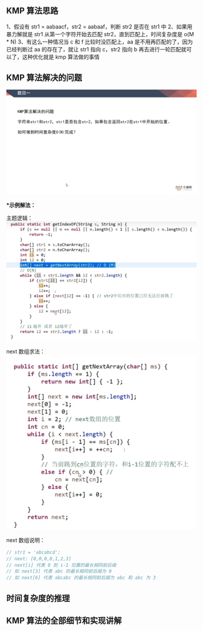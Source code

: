 ## KMP 算法思路

1、假设有 str1 = aabaacf，str2 = aabaaf，判断 str2 是否在 str1 中
2、如果用暴力解就是 str1 从第一个字符开始去匹配 str2，直到匹配上，时间复杂度是 o(M \* N)
3、有这么一种情况当 c 和 f 比较时没匹配上，aa 是不用再匹配的了，因为已经判断过 aa 的存在了，就让 str1 指向 c，str2 指向 b 再去进行一轮匹配就可以了，这种优化就是 kmp 算法做的事情

## KMP 算法解决的问题

![Alt text](image.png)

**\*示例解法：**

主题逻辑：
![Alt text](image-1.png)

next 数组求法：
![Alt text](image-2.png)

next 数组说明：

```javascript
// str1 = 'abcabcd';
// next: [0,0,0,0,1,2,3]
// next[i] 代表 0 到 i-1 位置的最长相同前后缀
// 如 next[3] 代表 abc 的最长相同前后缀为 0
// 如 next[6] 代表 abcabc 的最长相同前后缀为 abc 和 abc 为 3
```

## 时间复杂度的推理

## KMP 算法的全部细节和实现讲解
